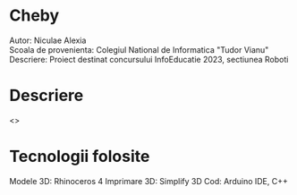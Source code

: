 # Cheby

  Autor:  Niculae Alexia   
  Scoala de provenienta:  Colegiul National de Informatica "Tudor Vianu"  
  Descriere:  Proiect destinat concursului InfoEducatie 2023, sectiunea Roboti  
  
  
  
# Descriere

<>

# Tecnologii folosite

Modele 3D: Rhinoceros 4
Imprimare 3D: Simplify 3D
Cod: Arduino IDE, C++




